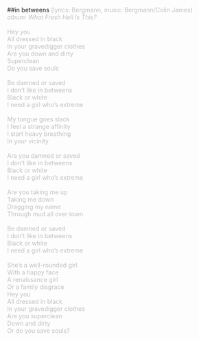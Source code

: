 ##in betweens
<span style="color: #c0c0c0">(lyrics: Bergmann, music: Bergmann/Colin James)<br />
<i>album: What Fresh Hell Is This?</i><br />
<br />
Hey you<br />
All dressed in black<br />
In your gravedigger clothes<br />
Are you down and dirty<br />
Superclean<br />
Do you save souls<br />
<br />
Be damned or saved<br />
I don&rsquo;t like in betweens<br />
Black or white<br />
I need a girl who&rsquo;s extreme<br />
<br />
My tongue goes slack<br />
I feel a strange affinity<br />
I start heavy breathing<br />
In your vicinity<br />
<br />
Are you damned or saved<br />
I don&rsquo;t like in betweens<br />
Black or white<br />
I need a girl who&rsquo;s extreme<br />
<br />
Are you taking me up<br />
Taking me down<br />
Dragging my name<br />
Through mud all over town<br />
<br />
Be damned or saved<br />
I don&rsquo;t like in betweens<br />
Black or white<br />
I need a girl who&rsquo;s extreme<br />
<br />
She&rsquo;s a well-rounded girl<br />
With a happy face<br />
A renaissance girl<br />
Or a family disgrace<br />
Hey you<br />
All dressed in black<br />
In your gravedigger clothes<br />
Are you superclean <br />
Down and dirty<br />
Or do you save souls?<br />
</span>
<br />
